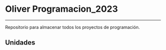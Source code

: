 #  Oliver Programacion_2023
---

Repositorio para almacenar todos los proyectos de programación.

## Unidades


